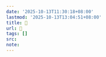 ```yaml
---
date: '2025-10-13T11:30:18+08:00'
lastmod: '2025-10-13T13:04:51+08:00'
title: 󰥑
url: 󰥑
tags: []
src:
note:
---
```

